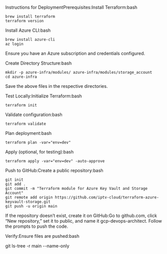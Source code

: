 Instructions for DeploymentPrerequisites:Install Terraform:bash
```
brew install terraform
terraform version
```
Install Azure CLI:bash
```
brew install azure-cli
az login
```
Ensure you have an Azure subscription and credentials configured.

Create Directory Structure:bash
```
mkdir -p azure-infra/modules/ azure-infra/modules/storage_account
cd azure-infra
```
Save the above files in the respective directories.

Test Locally:Initialize Terraform:bash
```
terraform init
```
Validate configuration:bash
```
terraform validate
```
Plan deployment:bash
```
terraform plan -var="env=dev"
```
Apply (optional, for testing):bash
```
terraform apply -var="env=dev" -auto-approve
```
Push to GitHub:Create a public repository:bash
```
git init
git add .
git commit -m "Terraform module for Azure Key Vault and Storage Account"
git remote add origin https://github.com/iptv-cloud/terraform-azure-keyvault-storage.git
git push -u origin main
```
If the repository doesn’t exist, create it on GitHub:Go to github.com, click “New repository,” set it to public, and name it gcp-devops-architect.
Follow the prompts to push the code.

Verify:Ensure files are pushed:bash

git ls-tree -r main --name-only

